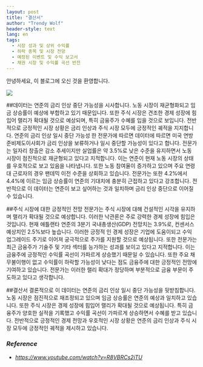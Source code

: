 ```yaml
---
layout: post
title: "결산서"
author: "Trendy Wolf"
header-style: text
lang: en
tags:
  - 시장 성과 및 상위 수익률
  - 하락 종목 및 시장 전망
  - 예정된 이벤트 및 수익 보고서
  - 채권 시장 및 수익률 곡선 반전
---
```


안녕하세요, 이 블로그에 오신 것을 환영합니다.

<img
    src="http://test_thumbnail.jpg"
/>


##데이터는 연준의 금리 인상 중단 가능성을 시사합니다.
노동 시장이 재균형화되고 임금 상승률이 예상에 부합하고 있기 때문입니다. 또한 주식 시장은 견조한 경제 성장에 힘입어 랠리가 확대될 것으로 예상되며, 특히 금융주가 수혜를 입을 것으로 보입니다. 전반적으로 긍정적인 시장 상황은 금리 인상과 주식 시장 모두에 긍정적인 궤적을 지지합니다.  연준의 금리 인상 일시 중단 가능성 한 전문가에 따르면 데이터에 따르면 미국 연방준비제도이사회가 금리 인상을 보류하거나 일시 중단할 가능성이 있다고 합니다. 전문가는 일자리 창출은 감소 추세이지만 실업률은 약 3.5%로 낮은 수준을 유지하면서 노동 시장이 점진적으로 재균형되고 있다고 지적합니다. 이는 연준이 현재 노동 시장의 상태를 우호적으로 보고 있음을 나타냅니다. 또한 노동 참여율이 증가하고 있으며 주요 연령대 근로자의 경우 팬데믹 이전 수준을 상회하고 있습니다. 전문가는 또한 4.2%에서 4.4%에 이르는 임금 상승률이 연준의 기대치에 충분히 근접하고 있다고 강조합니다. 전반적으로 이 데이터는 연준이 보고 싶어하는 것과 일치하며 금리 인상 중단으로 이어질 수 있습니다.

##주식 시장에 대한 긍정적인 전망
전문가는 주식 시장에 대해 건설적인 시각을 유지하며 랠리가 확대될 것으로 예상합니다. 이러한 낙관론은 주로 강력한 경제 성장에 힘입은 것입니다. 현재 애틀랜타 연준의 3분기 국내총생산(GDP) 전망치는 3.9%로, 컨센서스 예상치인 2.5%보다 높습니다. 이러한 긍정적 인 경제 성장은 기업에 도움이되고 수익 업그레이드 주기로 이어져 궁극적으로 주가를 지원할 것으로 예상됩니다.  또한 전문가는 최근 금융주가 기술주 및 기타 섹터를 능가하는 성과를 보이고 있다고 지적합니다. 이는 금융주에 긍정적인 수익률 곡선이 가파르게 상승했기 때문일 수 있습니다. 또한 주요 채무불이행이 없고 수익률이 하락할 가능성이 낮다는 점도 금융주에 대한 긍정적인 전망에 기여하고 있습니다. 전문가는 이러한 랠리 확대가 정당하며 부분적으로 금융 부문이 주도하고 있다고 생각합니다.

##결산서
결론적으로 이 데이터는 연준의 금리 인상 일시 중단 가능성을 뒷받침합니다. 노동 시장은 점진적으로 재조정되고 있으며 임금 상승률은 연준의 예상과 일치하고 있습니다. 또한 주식 시장은 경제 성장에 힘입어 랠리가 확대될 것으로 예상됩니다. 특히 금융주가 양호한 실적을 기록했고 수익률 곡선이 가파르게 상승하면서 수혜를 받고 있습니다. 전반적으로 긍정적인 경제 전망과 우호적인 시장 상황은 연준의 금리 인상과 주식 시장 모두에 긍정적인 궤적을 제시하고 있습니다.


### _Reference_
- _https://www.youtube.com/watch?v=R8VBRCs2jTU_


